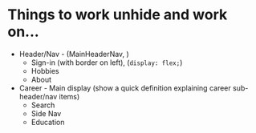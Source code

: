 # Things to work unhide and work on...
- Header/Nav - (MainHeaderNav, )
  - Sign-in (with border on left), (`display: flex;`)
  - Hobbies
  - About
- Career - Main display (show a quick definition explaining career sub-header/nav items)
  - Search
  - Side Nav
  - Education
